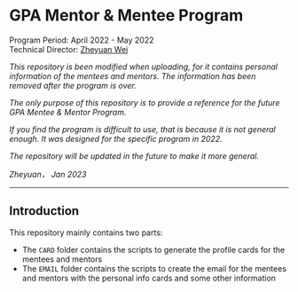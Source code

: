 # GPA Mentor & Mentee Program

Program Period: April 2022 - May 2022  
Technical Director: [Zheyuan Wei](https://github.com/JANERUBBISHTOEAT)

*This repository is been modified when uploading, for it contains personal information of the mentees and mentors. The information has been removed after the program is over.*

*The only purpose of this repository is to provide a reference for the future GPA Mentee & Mentor Program.*

*If you find the program is difficult to use, that is because it is not general enough. It was designed for the specific program in 2022.*

*The repository will be updated in the future to make it more general.*

*Zheyuan，*
*Jan 2023*

---

## Introduction

This repository mainly contains two parts:

- The `CARD` folder contains the scripts to generate the profile cards for the mentees and mentors
- The `EMAIL` folder contains the scripts to create the email for the mentees and mentors with the personal info cards and some other information
